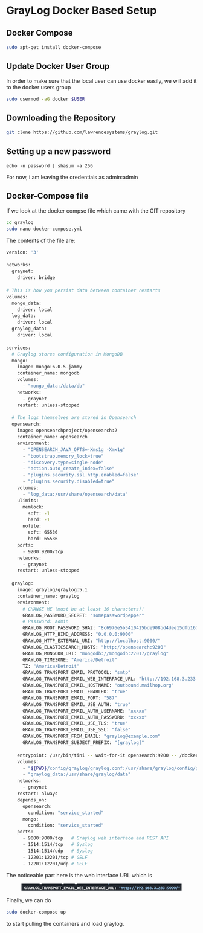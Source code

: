 # GrayLog Docker Based Setup

## Docker Compose

```bash
sudo apt-get install docker-compose
```

## Update Docker User Group

In order to make sure that the local user can use docker easily, we will add it to the docker users group

```bash
sudo usermod -aG docker $USER
```

## Downloading the Repository

```bash
git clone https://github.com/lawrencesystems/graylog.git
```

## Setting up a new password

```
echo -n password | shasum -a 256
```

For now, i am leaving the credentials as admin:admin

## Docker-Compose file

If we look at the docker compse file which came with the GIT repository

```bash
cd graylog
sudo nano docker-compose.yml
```

The contents of the file are:

```bash
version: '3'

networks:
  graynet:
    driver: bridge

# This is how you persist data between container restarts
volumes:
  mongo_data:
    driver: local
  log_data:
    driver: local
  graylog_data:
    driver: local

services:
  # Graylog stores configuration in MongoDB
  mongo:
    image: mongo:6.0.5-jammy
    container_name: mongodb
    volumes:
      - "mongo_data:/data/db"
    networks:
      - graynet
    restart: unless-stopped

  # The logs themselves are stored in Opensearch
  opensearch:
    image: opensearchproject/opensearch:2
    container_name: opensearch
    environment:
      - "OPENSEARCH_JAVA_OPTS=-Xms1g -Xmx1g"
      - "bootstrap.memory_lock=true"
      - "discovery.type=single-node"
      - "action.auto_create_index=false"
      - "plugins.security.ssl.http.enabled=false"
      - "plugins.security.disabled=true"
    volumes:
      - "log_data:/usr/share/opensearch/data"
    ulimits:
      memlock:
        soft: -1
        hard: -1
      nofile:
        soft: 65536
        hard: 65536
    ports:
      - 9200:9200/tcp
    networks:
      - graynet
    restart: unless-stopped

  graylog:
    image: graylog/graylog:5.1
    container_name: graylog
    environment:
      # CHANGE ME (must be at least 16 characters)!
      GRAYLOG_PASSWORD_SECRET: "somepasswordpepper"
      # Password: admin
      GRAYLOG_ROOT_PASSWORD_SHA2: "8c6976e5b5410415bde908bd4dee15dfb167a9c873fc4bb8a81f6f2ab448a918"
      GRAYLOG_HTTP_BIND_ADDRESS: "0.0.0.0:9000"
      GRAYLOG_HTTP_EXTERNAL_URI: "http://localhost:9000/"
      GRAYLOG_ELASTICSEARCH_HOSTS: "http://opensearch:9200"
      GRAYLOG_MONGODB_URI: "mongodb://mongodb:27017/graylog"
      GRAYLOG_TIMEZONE: "America/Detroit"
      TZ: "America/Detroit"
      GRAYLOG_TRANSPORT_EMAIL_PROTOCOL: "smtp"
      GRAYLOG_TRANSPORT_EMAIL_WEB_INTERFACE_URL: "http://192.168.3.233:9000/"
      GRAYLOG_TRANSPORT_EMAIL_HOSTNAME: "outbound.mailhop.org"
      GRAYLOG_TRANSPORT_EMAIL_ENABLED: "true"
      GRAYLOG_TRANSPORT_EMAIL_PORT: "587"
      GRAYLOG_TRANSPORT_EMAIL_USE_AUTH: "true"
      GRAYLOG_TRANSPORT_EMAIL_AUTH_USERNAME: "xxxxx"
      GRAYLOG_TRANSPORT_EMAIL_AUTH_PASSWORD: "xxxxx"
      GRAYLOG_TRANSPORT_EMAIL_USE_TLS: "true"
      GRAYLOG_TRANSPORT_EMAIL_USE_SSL: "false"
      GRAYLOG_TRANSPORT_FROM_EMAIL: "graylog@example.com"
      GRAYLOG_TRANSPORT_SUBJECT_PREFIX: "[graylog]"

    entrypoint: /usr/bin/tini -- wait-for-it opensearch:9200 -- /docker-entrypoint.sh
    volumes:
      - "${PWD}/config/graylog/graylog.conf:/usr/share/graylog/config/graylog.conf"
      - "graylog_data:/usr/share/graylog/data"
    networks:
      - graynet
    restart: always
    depends_on:
      opensearch:
        condition: "service_started"
      mongo:
        condition: "service_started"
    ports:
      - 9000:9000/tcp   # Graylog web interface and REST API
      - 1514:1514/tcp   # Syslog
      - 1514:1514/udp   # Syslog
      - 12201:12201/tcp # GELF
      - 12201:12201/udp # GELF
```

The noticeable part here is the web interface URL which is

<figure><img src="../.gitbook/assets/image (22).png" alt=""><figcaption></figcaption></figure>

Finally, we can do&#x20;

```bash
sudo docker-compose up
```

to start pulling the containers and load graylog.
